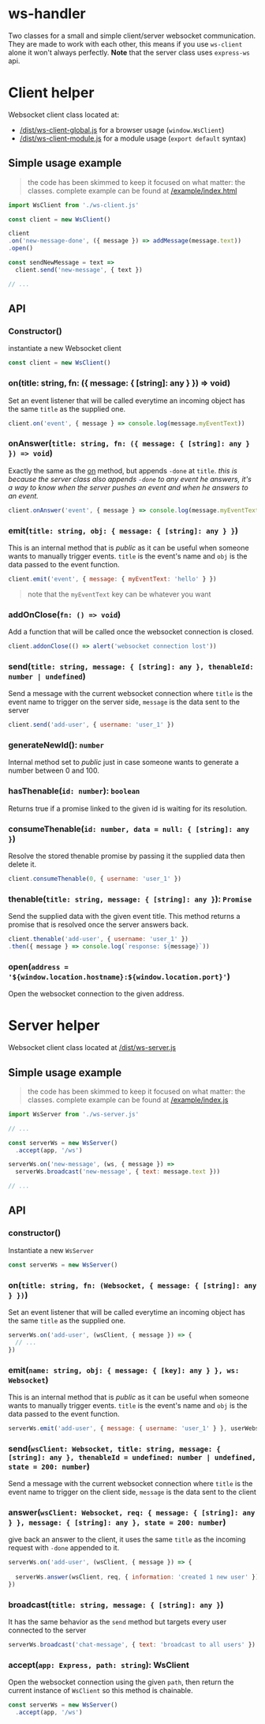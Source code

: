 # ws-handler
Two classes for a small and simple client/server websocket communication. They are made to work with each other, this means if you use `ws-client` alone it won't always perfectly.
**Note** that the server class uses `express-ws` api.

# Client helper
Websocket client class located at:
- [/dist/ws-client-global.js](/dist/ws-client-global.js) for a browser usage (`window.WsClient`)
- [/dist/ws-client-module.js](/dist/ws-client-module.js) for a module usage (`export default` syntax)

## Simple usage example
> the code has been skimmed to keep it focused on what matter: the classes.
> complete example can be found at [/example/index.html](/example/index.html)
```js
import WsClient from './ws-client.js'

const client = new WsClient()

client
.on('new-message-done', ({ message }) => addMessage(message.text))
.open()

const sendNewMessage = text =>
  client.send('new-message', { text })

// ...
```

## API

### Constructor()
instantiate a new Websocket client


```js
const client = new WsClient()
```

### on(title: string, fn: ({ message: { [string]: any } }) => void)
Set an event listener that will be called everytime an incoming object has the same `title` as the supplied one.
```js
client.on('event', { message } => console.log(message.myEventText))
```

### onAnswer(`title: string, fn: ({ message: { [string]: any } }) => void`)
Exactly the same as the [on](#on) method, but appends `-done` at `title`. _this is because the server class also appends `-done` to any event he answers, it's a way to know when the server pushes an event and when he answers to an event._

```js
client.onAnswer('event', { message } => console.log(message.myEventText))
```

### emit(`title: string, obj: { message: { [string]: any } }`)
This is an internal method that is _public_ as it can be useful when someone wants to manually trigger events. `title` is the event's name and `obj` is the data passed to the event function.

```js
client.emit('event', { message: { myEventText: 'hello' } })
```
> note that the `myEventText` key can be whatever you want

### addOnClose(`fn: () => void`)
Add a function that will be called once the websocket connection is closed.

```js
client.addonClose(() => alert('websocket connection lost'))
```

### send(`title: string, message: { [string]: any }, thenableId: number | undefined`)
Send a message with the current websocket connection where `title` is the event name to trigger on the server side, `message` is the data sent to the server

```js
client.send('add-user', { username: 'user_1' })

```

### generateNewId(): `number`
Internal method set to _public_ just in case someone wants to generate a number between 0 and 100.

### hasThenable(`id: number`): `boolean`
Returns true if a promise linked to the given id is waiting for its resolution.

### consumeThenable(`id: number, data = null: { [string]: any }`)
Resolve the stored thenable promise by passing it the supplied data then delete it.

```js
client.consumeThenable(0, { username: 'user_1' })
```

### thenable(`title: string, message: { [string]: any }`): `Promise`
Send the supplied data with the given event title. This method returns a promise that is resolved once the server answers back.

```js
client.thenable('add-user', { username: 'user_1' })
.then({ message } => console.log(`response: ${message}`))
```

### open(`address = '${window.location.hostname}:${window.location.port}'`)
Open the websocket connection to the given address.

# Server helper
Websocket client class located at [/dist/ws-server.js](/dist/ws-server.js)

## Simple usage example
> the code has been skimmed to keep it focused on what matter: the classes.
> complete example can be found at [/example/index.js](/example/index.js)
```js
import WsServer from './ws-server.js'

// ...

const serverWs = new WsServer()
  .accept(app, '/ws')

serverWs.on('new-message', (ws, { message }) => 
  serverWs.broadcast('new-message', { text: message.text }))

// ...
```

## API

### constructor()
Instantiate a new `WsServer`

```js
const serverWs = new WsServer()
```

### on(`title: string, fn: (Websocket, { message: { [string]: any } })`)
Set an event listener that will be called everytime an incoming object has the same `title` as the supplied one.

```js
serverWs.on('add-user', (wsClient, { message }) => {
  // ...
})
```

### emit(`name: string, obj: { message: { [key]: any } }, ws: Websocket`)
This is an internal method that is _public_ as it can be useful when someone wants to manually trigger events. `title` is the event's name and `obj` is the data passed to the event function.

```js
serverWs.emit('add-user', { message: { username: 'user_1' } }, userWebsocket)
```

### send(`wsClient: Websocket, title: string, message: { [string]: any }, thenableId = undefined: number | undefined, state = 200: number`)
Send a message with the current websocket connection where `title` is the event name to trigger on the client side, `message` is the data sent to the client


### answer(`wsClient: Websocket, req: { message: { [string]: any } }, message: { [string]: any }, state = 200: number`)
give back an answer to the client, it uses the same `title` as the incoming request with `-done` appended to it.

```js
serverWs.on('add-user', (wsClient, { message }) => {
  
  serverWs.answer(wsClient, req, { information: 'created 1 new user' })
})
```

### broadcast(`title: string, message: { [string]: any }`)
It has the same behavior as the `send` method but targets every user connected to the server

```js
serverWs.broadcast('chat-message', { text: 'broadcast to all users' })
```

### accept(`app: Express, path: string`): WsClient
Open the websocket connection using the given `path`, then return the current instance of `WsClient` so this method is chainable.

```js
const serverWs = new WsServer()
  .accept(app, '/ws')
```